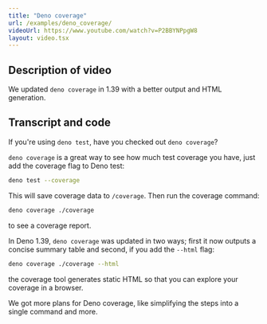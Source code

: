 ```yaml
---
title: "Deno coverage"
url: /examples/deno_coverage/
videoUrl: https://www.youtube.com/watch?v=P2BBYNPpgW8
layout: video.tsx
---
```


## Description of video

We updated `deno coverage` in 1.39 with a better output and HTML generation.

## Transcript and code

If you're using `deno test`, have you checked out `deno coverage`?

`deno coverage` is a great way to see how much test coverage you have, just add
the coverage flag to Deno test:

```sh
deno test --coverage
```

This will save coverage data to `/coverage`. Then run the coverage command:

```sh
deno coverage ./coverage
```

to see a coverage report.

In Deno 1.39, `deno coverage` was updated in two ways; first it now outputs a
concise summary table and second, if you add the `--html` flag:

```sh
deno coverage ./coverage --html
```

the coverage tool generates static HTML so that you can explore your coverage in
a browser.

We got more plans for Deno coverage, like simplifying the steps into a single
command and more.
